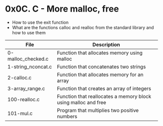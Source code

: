 # 0x0C. C - More malloc, free
* How to use the exit function  
* What are the functions calloc and realloc from the standard library and how to use them  

| File | Description |
| -------- | -------- |
| 0-malloc_checked.c | Function that allocates memory using malloc |
| 1-string_nconcat.c | Function that concatenates two strings |
| 2-calloc.c | Function that allocates memory for an array |
| 3-array_range.c | Function that creates an array of integers |
| 100-realloc.c | Function that reallocates a memory block using malloc and free |
| 101-mul.c | Program that multiplies two positive numbers | 
